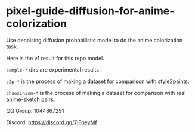 # pixel-guide-diffusion-for-anime-colorization
Use denoising diffusion probabilistic model to do the anime colorization task.

Here is the v1 result for this repo model.

`sample-*` dirs are experimental results .

`s2p-*` is the process of making a dataset for comparison with style2paints.

`chaosinism-*` is the process of making a dataset for comparison with real anime-sketch pairs.

QQ Group: 1044867291

Discord: https://discord.gg/7jFpeyMf
